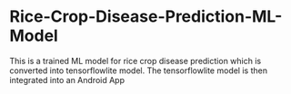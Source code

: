 # Rice-Crop-Disease-Prediction-ML-Model
This is a trained ML model for rice crop disease prediction which is converted into tensorflowlite model.
The tensorflowlite model is then integrated into an Android App

